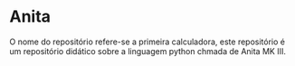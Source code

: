 # Anita
O nome do repositório refere-se a primeira calculadora, este repositório é um repositório didático sobre a linguagem python chmada de Anita MK III.
